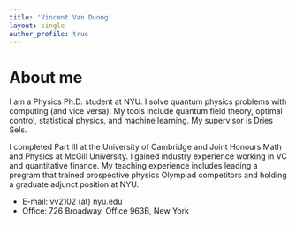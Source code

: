 ```yaml
---
title: 'Vincent Van Duong'
layout: single
author_profile: true
---
```


# About me

I am a Physics Ph.D. student at NYU.
I solve quantum physics problems with computing (and vice versa).
My tools include quantum field theory, optimal control, statistical physics, and machine learning.
My supervisor is Dries Sels.

I completed Part III at the University of Cambridge and Joint Honours Math and Physics at McGill University.
I gained industry experience working in VC and quantitative finance.
My teaching experience includes leading a program that trained prospective physics Olympiad competitors and holding a graduate adjunct position at NYU.

- E-mail: vv2102 (at) nyu.edu
- Office: 726 Broadway, Office 963B, New York
    